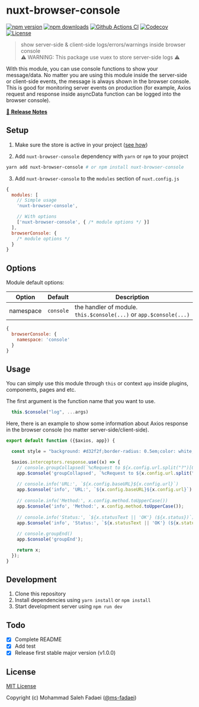 # nuxt-browser-console

[![npm version][npm-version-src]][npm-version-href]
[![npm downloads][npm-downloads-src]][npm-downloads-href]
[![Github Actions CI][github-actions-ci-src]][github-actions-ci-href]
[![Codecov][codecov-src]][codecov-href]
[![License][license-src]][license-href]

> show server-side & client-side logs/errors/warnings inside browser console <br>
> ⚠ WARNING: This package use vuex to store server-side logs ⚠

With this module, you can use console functions to show your message/data. No matter you are using this module inside the server-side or client-side events, the message is always shown in the browser console. This is good for monitoring server events on production (for example, Axios request and response inside asyncData function can be logged into the browser console).

[📖 **Release Notes**](./CHANGELOG.md)

## Setup

1. Make sure the store is active in your project ([see how](https://nuxtjs.org/docs/2.x/directory-structure/store/#activate-the-store))

2. Add `nuxt-browser-console` dependency with `yarn` or `npm` to your project

```bash
yarn add nuxt-browser-console # or npm install nuxt-browser-console
```

3. Add `nuxt-browser-console` to the `modules` section of `nuxt.config.js`

```js
{
  modules: [
    // Simple usage
    'nuxt-browser-console',

    // With options
    ['nuxt-browser-console', { /* module options */ }]
  ],
  browserConsole: {
    /* module options */
  }
}
```

## Options
Module default options:


| Option | Default | Description |
| ------ | ------- | ----------- |
| namespace | `console` | the handler of module. `this.$console(...)` or `app.$console(...)` |


```js
{
  browserConsole: {
    namespace: 'console'
  }
}
```

## Usage
You can simply use this module through `this` or context `app` inside plugins, components, pages and etc.

The first argument is the function name that you want to use.
```js
  this.$console("log", ...args)
```

Here, there is an example to show some information about Axios response in the browser console (no matter server-side/client-side).
```js
export default function ({$axios, app}) {

  const style = "background: #d32f2f;border-radius: 0.5em;color: white;font-weight: bold;padding: 2px 0.5em;";

  $axios.interceptors.response.use((x) => {
    // console.groupCollapsed(`%cRequest to ${x.config.url.split("?")[0]}`, style)
    app.$console('groupCollapsed', `%cRequest to ${x.config.url.split("?")[0]}`, style);
    
    // console.info('URL:', `${x.config.baseURL}${x.config.url}`)
    app.$console('info', 'URL:', `${x.config.baseURL}${x.config.url}`);
    
    // console.info('Method:', x.config.method.toUpperCase())
    app.$console('info', 'Method:', x.config.method.toUpperCase());
    
    // console.info('Status:', `${x.statusText || 'OK'} (${x.status})`)
    app.$console('info', 'Status:', `${x.statusText || 'OK'} (${x.status})`);
    
    // console.groupEnd()
    app.$console('groupEnd');

    return x;
  });
}
```

## Development

1. Clone this repository
2. Install dependencies using `yarn install` or `npm install`
3. Start development server using `npm run dev`

## Todo

* [x] Complete README
* [x] Add test
* [x] Release first stable major version (v1.0.0)

## License

[MIT License](./LICENSE)

Copyright (c) Mohammad Saleh Fadaei ([@ms-fadaei](https://github.com/ms-fadaei))

<!-- Badges -->
[npm-version-src]: https://img.shields.io/npm/v/nuxt-browser-console/latest.svg
[npm-version-href]: https://npmjs.com/package/nuxt-browser-console

[npm-downloads-src]: https://img.shields.io/npm/dt/nuxt-browser-console.svg
[npm-downloads-href]: https://npmjs.com/package/nuxt-browser-console

[github-actions-ci-src]: https://github.com/ms-fadaei/nuxt-browser-console/workflows/ci/badge.svg
[github-actions-ci-href]: https://github.com/ms-fadaei/nuxt-browser-console/actions?query=workflow%3Aci

[codecov-src]: https://img.shields.io/codecov/c/github/ms-fadaei/nuxt-browser-console.svg
[codecov-href]: https://codecov.io/gh/ms-fadaei/nuxt-browser-console

[license-src]: https://img.shields.io/npm/l/nuxt-browser-console.svg
[license-href]: https://npmjs.com/package/nuxt-browser-console
